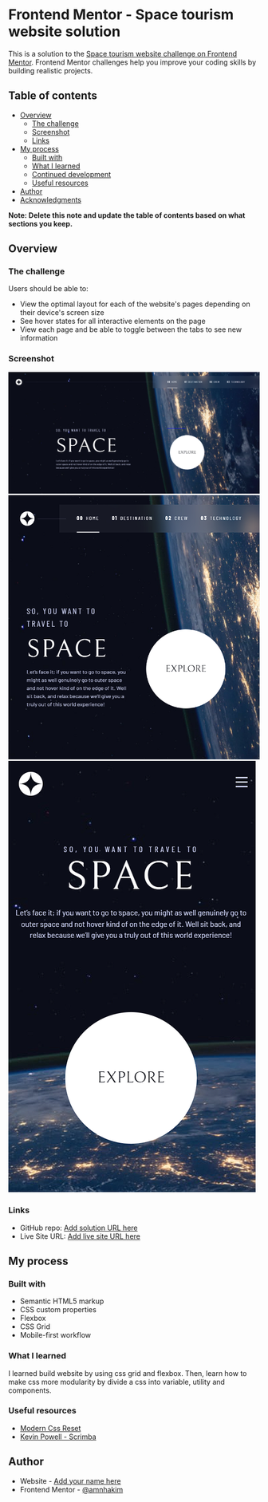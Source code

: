 # Frontend Mentor - Space tourism website solution

This is a solution to the [Space tourism website challenge on Frontend Mentor](https://www.frontendmentor.io/challenges/space-tourism-multipage-website-gRWj1URZ3). Frontend Mentor challenges help you improve your coding skills by building realistic projects.

## Table of contents

- [Overview](#overview)
  - [The challenge](#the-challenge)
  - [Screenshot](#screenshot)
  - [Links](#links)
- [My process](#my-process)
  - [Built with](#built-with)
  - [What I learned](#what-i-learned)
  - [Continued development](#continued-development)
  - [Useful resources](#useful-resources)
- [Author](#author)
- [Acknowledgments](#acknowledgments)

**Note: Delete this note and update the table of contents based on what sections you keep.**

## Overview

### The challenge

Users should be able to:

- View the optimal layout for each of the website's pages depending on their device's screen size
- See hover states for all interactive elements on the page
- View each page and be able to toggle between the tabs to see new information

### Screenshot

![](Desktop.png)
![](tablet.png)
![](mobile.png)

### Links

- GitHub repo: [Add solution URL here](https://your-solution-url.com)
- Live Site URL: [Add live site URL here](https://your-live-site-url.com)

## My process

### Built with

- Semantic HTML5 markup
- CSS custom properties
- Flexbox
- CSS Grid
- Mobile-first workflow

### What I learned

I learned build website by using css grid and flexbox. Then, learn how to make css more modularity by divide a css into variable, utility and components.

### Useful resources

- [Modern Css Reset](https://piccalil.li/blog/a-modern-css-reset/)
- [Kevin Powell - Scrimba](https://scrimba.com/learn/spacetravel)

## Author

- Website - [Add your name here](https://www.your-site.com)
- Frontend Mentor - [@amnhakim](https://www.frontendmentor.io/profile/amnhakim)
